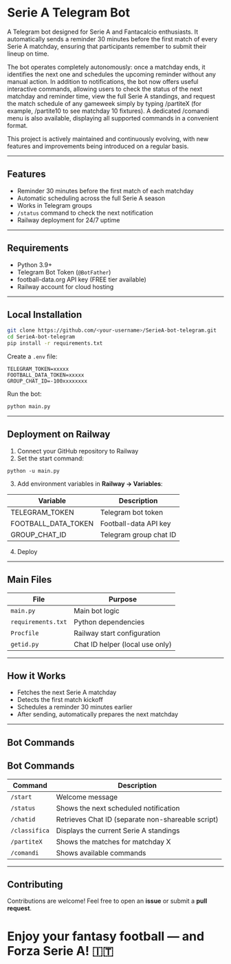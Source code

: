# Serie A Telegram Bot

A Telegram bot designed for Serie A and Fantacalcio enthusiasts.
It automatically sends a reminder 30 minutes before the first match of every Serie A matchday, ensuring that participants remember to submit their lineup on time.

The bot operates completely autonomously: once a matchday ends, it identifies the next one and schedules the upcoming reminder without any manual action.
In addition to notifications, the bot now offers useful interactive commands, allowing users to check the status of the next matchday and reminder time, view the full Serie A standings, and request the match schedule of any gameweek simply by typing /partiteX (for example, /partite10 to see matchday 10 fixtures).
A dedicated /comandi menu is also available, displaying all supported commands in a convenient format.

This project is actively maintained and continuously evolving, with new features and improvements being introduced on a regular basis.

---

##  Features

- Reminder 30 minutes before the first match of each matchday
- Automatic scheduling across the full Serie A season
- Works in Telegram groups
- `/status` command to check the next notification
- Railway deployment for 24/7 uptime

---

##  Requirements

- Python 3.9+
- Telegram Bot Token (`@BotFather`)
- football-data.org API key (FREE tier available)
- Railway account for cloud hosting

---

##  Local Installation

```bash
git clone https://github.com/<your-username>/SerieA-bot-telegram.git
cd SerieA-bot-telegram
pip install -r requirements.txt
````

Create a `.env` file:

```
TELEGRAM_TOKEN=xxxxx
FOOTBALL_DATA_TOKEN=xxxxx
GROUP_CHAT_ID=-100xxxxxxxx
```

Run the bot:

```bash
python main.py
```

---

##  Deployment on Railway

1. Connect your GitHub repository to Railway
2. Set the start command:

```
python -u main.py
```

3. Add environment variables in **Railway → Variables**:

| Variable            | Description            |
| ------------------- | ---------------------- |
| TELEGRAM_TOKEN      | Telegram bot token     |
| FOOTBALL_DATA_TOKEN | Football-data API key  |
| GROUP_CHAT_ID       | Telegram group chat ID |

4. Deploy 

---

##  Main Files

| File               | Purpose                         |
| ------------------ | ------------------------------- |
| `main.py`          | Main bot logic                  |
| `requirements.txt` | Python dependencies             |
| `Procfile`         | Railway start configuration     |
| `getid.py`         | Chat ID helper (local use only) |

---

##  How it Works

* Fetches the next Serie A matchday
* Detects the first match kickoff
* Schedules a reminder 30 minutes earlier
* After sending, automatically prepares the next matchday

---

##  Bot Commands

## Bot Commands

| Command       | Description                                      |
| ------------- | ------------------------------------------------ |
| `/start`      | Welcome message                                  |
| `/status`     | Shows the next scheduled notification            |
| `/chatid`     | Retrieves Chat ID (separate non-shareable script)|
| `/classifica` | Displays the current Serie A standings           |
| `/partiteX`   | Shows the matches for matchday X                 |
| `/comandi`    | Shows available commands                         |


---

##  Contributing

Contributions are welcome!
Feel free to open an **issue** or submit a **pull request**.




# Enjoy your fantasy football — and Forza Serie A! 🇮🇹